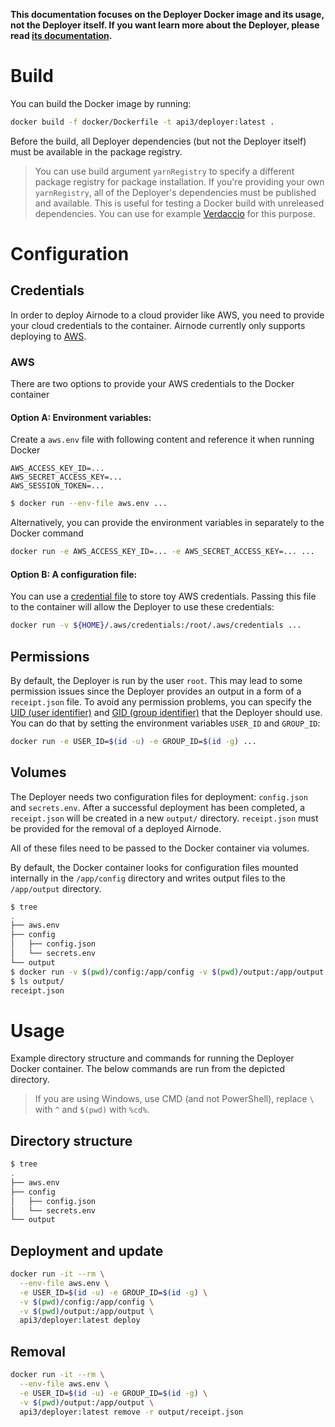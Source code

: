**This documentation focuses on the Deployer Docker image and its usage, not the Deployer itself. If you want learn more about the Deployer, please read [its documentation](../packages/deployer/README.md).**

# Build
You can build the Docker image by running:
```bash
docker build -f docker/Dockerfile -t api3/deployer:latest .
```

Before the build, all Deployer dependencies (but not the Deployer itself) must be available in the package registry.

> You can use build argument `yarnRegistry` to specify a different package registry for package installation. If you're providing your own `yarnRegistry`, all of the Deployer's dependencies must be published and available. This is useful for testing a Docker build with unreleased dependencies. You can use for example [Verdaccio](https://verdaccio.org/) for this purpose.

# Configuration
## Credentials
In order to deploy Airnode to a cloud provider like AWS, you need to provide your cloud credentials to the container. Airnode currently only supports deploying to [AWS](https://aws.amazon.com/lambda/).

### AWS
There are two options to provide your AWS credentials to the Docker container

#### Option A: Environment variables:
Create a `aws.env` file with following content and reference it when running Docker
```
AWS_ACCESS_KEY_ID=...
AWS_SECRET_ACCESS_KEY=...
AWS_SESSION_TOKEN=...
```

```bash
$ docker run --env-file aws.env ...
```

Alternatively, you can provide the environment variables in separately to the Docker command
```bash
docker run -e AWS_ACCESS_KEY_ID=... -e AWS_SECRET_ACCESS_KEY=... ...
```

#### Option B: A configuration file:
You can use a [credential file](https://docs.aws.amazon.com/cli/latest/userguide/cli-configure-files.html#cli-configure-files-where) to store toy AWS credentials. Passing this file to the container will allow the Deployer to use these credentials:
```bash
docker run -v ${HOME}/.aws/credentials:/root/.aws/credentials ...
```

## Permissions
By default, the Deployer is run by the user `root`. This may lead to some permission issues since the Deployer provides an output in a form of a `receipt.json` file. To avoid any permission problems, you can specify the [UID (user identifier)](https://en.wikipedia.org/wiki/User_identifier) and [GID (group identifier)](https://en.wikipedia.org/wiki/Group_identifier) that the Deployer should use. You can do that by setting the environment variables `USER_ID` and `GROUP_ID`:
```bash
docker run -e USER_ID=$(id -u) -e GROUP_ID=$(id -g) ...
```

## Volumes
The Deployer needs two configuration files for deployment: `config.json` and `secrets.env`. After a successful deployment has been completed, a `receipt.json` will be created in a new `output/` directory. `receipt.json` must be provided for the removal of a deployed Airnode.

All of these files need to be passed to the Docker container via volumes.

By default, the Docker container looks for configuration files mounted internally in the `/app/config` directory and writes output files to the `/app/output` directory.
```bash
$ tree
.
├── aws.env
├── config
│   ├── config.json
│   └── secrets.env
└── output
$ docker run -v $(pwd)/config:/app/config -v $(pwd)/output:/app/output ...
$ ls output/
receipt.json
```

# Usage
Example directory structure and commands for running the Deployer Docker container. The below commands are run from the depicted directory.

> If you are using Windows, use CMD (and not PowerShell), replace `\` with `^` and `$(pwd)` with `%cd%`.

## Directory structure
```bash
$ tree
.
├── aws.env
├── config
│   ├── config.json
│   └── secrets.env
└── output
```

## Deployment and update
```bash
docker run -it --rm \
  --env-file aws.env \
  -e USER_ID=$(id -u) -e GROUP_ID=$(id -g) \
  -v $(pwd)/config:/app/config \
  -v $(pwd)/output:/app/output \
  api3/deployer:latest deploy
```

## Removal
```bash
docker run -it --rm \
  --env-file aws.env \
  -e USER_ID=$(id -u) -e GROUP_ID=$(id -g) \
  -v $(pwd)/output:/app/output \
  api3/deployer:latest remove -r output/receipt.json
```
